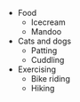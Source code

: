 - Food
  - Icecream
  - Mandoo
- Cats and dogs
  - Patting
  - Cuddling
- Exercising
  - Bike riding
  - Hiking
